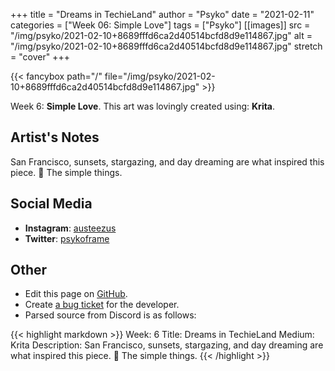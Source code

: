 +++
title =       "Dreams in TechieLand"
author =      "Psyko"
date =        "2021-02-11"
categories =  ["Week 06: Simple Love"]
tags =        ["Psyko"]
[[images]]
                      src = "/img/psyko/2021-02-10+8689fffd6ca2d40514bcfd8d9e114867.jpg"
                      alt = "/img/psyko/2021-02-10+8689fffd6ca2d40514bcfd8d9e114867.jpg"
                      stretch = "cover"
+++


{{< fancybox path="/" file="/img/psyko/2021-02-10+8689fffd6ca2d40514bcfd8d9e114867.jpg" >}}


Week 6: **Simple Love**. This art was lovingly created using: **Krita**.

## Artist's Notes

San Francisco, sunsets, stargazing, and day dreaming are what inspired this piece. 🙂 The simple things.

## Social Media

- **Instagram**: [austeezus]()
- **Twitter**: [psykoframe]()


## Other

- Edit this page on [GitHub](https://github.com/teaminkling/web-refresh/edit/main/blog/content/blog/psyko-week-6-f17c.md).
- Create [a bug ticket](https://github.com/teaminkling/web-refresh/issues/new?assignees=&labels=bug&template=problem-report.md&title=) for the developer.
- Parsed source from Discord is as follows:

{{< highlight markdown >}}
Week: 6
Title: Dreams in TechieLand
Medium: Krita 
Description: San Francisco, sunsets, stargazing, and day dreaming are what inspired this piece. 🙂 The simple things.
{{< /highlight >}}